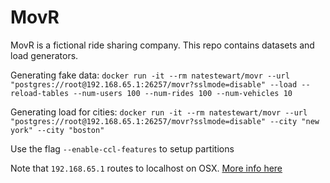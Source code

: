 # MovR

MovR is a fictional ride sharing company. This repo contains datasets and load generators.

Generating fake data: `docker run -it --rm natestewart/movr --url "postgres://root@192.168.65.1:26257/movr?sslmode=disable" --load --reload-tables --num-users 100 --num-rides 100 --num-vehicles 10`

Generating load for cities: `docker run -it --rm natestewart/movr --url "postgres://root@192.168.65.1:26257/movr?sslmode=disable" --city "new york" --city "boston"`

Use the flag `--enable-ccl-features` to setup partitions

Note that `192.168.65.1` routes to localhost on OSX. [More info here](https://github.com/docker/for-mac/issues/1679)

